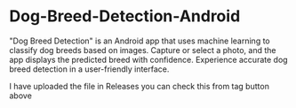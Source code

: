 # Dog-Breed-Detection-Android
"Dog Breed Detection" is an Android app that uses machine learning to classify dog breeds based on images. Capture or select a photo, and the app displays the predicted breed with confidence. Experience accurate dog breed detection in a user-friendly interface.

I have uploaded the file in Releases you can check this from tag button above
